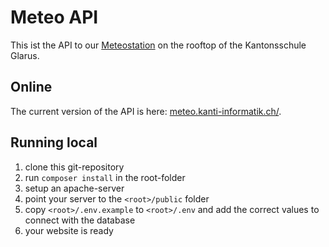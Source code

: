 # Meteo API

This ist the API to our [Meteostation](https://meteo.kanti-glarus.ch) on the rooftop of the Kantonsschule Glarus.

## Online

The current version of the API is here: [meteo.kanti-informatik.ch/](https://meteo.kanti-informatik.ch/).

## Running local

1) clone this git-repository
2) run `composer install` in the root-folder
3) setup an apache-server
4) point your server to the `<root>/public` folder
5) copy `<root>/.env.example` to `<root>/.env` and add the correct values to connect with the database
6) your website is ready
